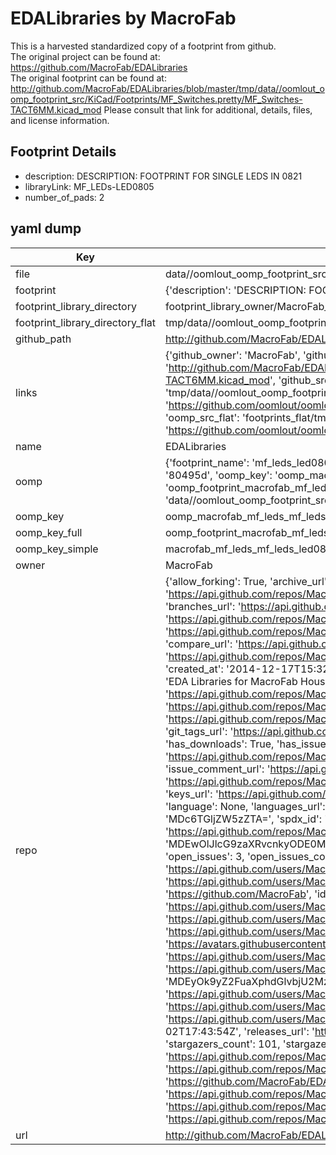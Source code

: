 # EDALibraries by MacroFab  
This is a harvested standardized copy of a footprint from github.  
The original project can be found at:  
https://github.com/MacroFab/EDALibraries  
The original footprint can be found at:
http://github.com/MacroFab/EDALibraries/blob/master/tmp/data//oomlout_oomp_footprint_src/KiCad/Footprints/MF_Switches.pretty/MF_Switches-TACT6MM.kicad_mod
Please consult that link for additional, details, files, and license information.  
## Footprint Details
* description: DESCRIPTION: FOOTPRINT FOR SINGLE LEDS IN 0821  
* libraryLink: MF_LEDs-LED0805  
* number_of_pads: 2  
## yaml dump  
| Key | Value |  
| --- | --- |  
| file | data//oomlout_oomp_footprint_src/EDALibraries/KiCad/Footprints/MF_LEDs.pretty/MF_LEDs-LED0805.kicad_mod |  
| footprint | {'description': 'DESCRIPTION: FOOTPRINT FOR SINGLE LEDS IN 0821', 'libraryLink': 'MF_LEDs-LED0805', 'number_of_pads': 2} |  
| footprint_library_directory | footprint_library_owner/MacroFab_EDALibraries |  
| footprint_library_directory_flat | tmp/data//oomlout_oomp_footprint_src/footprints_flat/macrofab_mf_leds_mf_leds_led0805/working |  
| github_path | http://github.com/MacroFab/EDALibraries/blob/master/tmp/data//oomlout_oomp_footprint_src/KiCad/Footprints/MF_LEDs.pretty/MF_LEDs-LED0805.kicad_mod |  
| links | {'github_owner': 'MacroFab', 'github_repo_name': 'EDALibraries', 'github_src': 'http://github.com/MacroFab/EDALibraries/blob/master/tmp/data//oomlout_oomp_footprint_src/KiCad/Footprints/MF_Switches.pretty/MF_Switches-TACT6MM.kicad_mod', 'github_src_repo': 'https://github.com/MacroFab/EDALibraries', 'oomp_bot': 'tmp/data//oomlout_oomp_footprint_src/footprints/macrofab_mf_leds_mf_leds_led0805/working', 'oomp_bot_github': 'https://github.com/oomlout/oomlout_oomp_footprint_bot/tree/main/tmp/data//oomlout_oomp_footprint_src/footprints/macrofab_mf_leds_mf_leds_led0805/working', 'oomp_src_flat': 'footprints_flat/tmp/data//oomlout_oomp_footprint_src/footprints_flat/macrofab_mf_leds_mf_leds_led0805/working', 'oomp_src_flat_github': 'https://github.com/oomlout/oomlout_oomp_footprint_src/tree/main/tmp/data//oomlout_oomp_footprint_src/footprints_flat/macrofab_mf_leds_mf_leds_led0805/working'} |  
| name | EDALibraries |  
| oomp | {'footprint_name': 'mf_leds_led0805', 'library_name': 'mf_leds', 'md5': '80495d6ed0598533b138d0eedf961a14', 'md5_10': '80495d6ed0', 'md5_5': '80495', 'md5_6': '80495d', 'oomp_key': 'oomp_macrofab_mf_leds_mf_leds_led0805', 'oomp_key_extra': 'oomp_footprint_macrofab_mf_leds_mf_leds_led0805', 'oomp_key_full': 'oomp_footprint_macrofab_mf_leds_mf_leds_led0805_80495d', 'oomp_key_simple': 'macrofab_mf_leds_mf_leds_led0805', 'original_filename': 'data//oomlout_oomp_footprint_src/EDALibraries/KiCad/Footprints/MF_LEDs.pretty/MF_LEDs-LED0805.kicad_mod', 'owner_name': 'macrofab'} |  
| oomp_key | oomp_macrofab_mf_leds_mf_leds_led0805 |  
| oomp_key_full | oomp_footprint_macrofab_mf_leds_mf_leds_led0805 |  
| oomp_key_simple | macrofab_mf_leds_mf_leds_led0805 |  
| owner | MacroFab |  
| repo | {'allow_forking': True, 'archive_url': 'https://api.github.com/repos/MacroFab/EDALibraries/{archive_format}{/ref}', 'archived': False, 'assignees_url': 'https://api.github.com/repos/MacroFab/EDALibraries/assignees{/user}', 'blobs_url': 'https://api.github.com/repos/MacroFab/EDALibraries/git/blobs{/sha}', 'branches_url': 'https://api.github.com/repos/MacroFab/EDALibraries/branches{/branch}', 'clone_url': 'https://github.com/MacroFab/EDALibraries.git', 'collaborators_url': 'https://api.github.com/repos/MacroFab/EDALibraries/collaborators{/collaborator}', 'comments_url': 'https://api.github.com/repos/MacroFab/EDALibraries/comments{/number}', 'commits_url': 'https://api.github.com/repos/MacroFab/EDALibraries/commits{/sha}', 'compare_url': 'https://api.github.com/repos/MacroFab/EDALibraries/compare/{base}...{head}', 'contents_url': 'https://api.github.com/repos/MacroFab/EDALibraries/contents/{+path}', 'contributors_url': 'https://api.github.com/repos/MacroFab/EDALibraries/contributors', 'created_at': '2014-12-17T15:32:17Z', 'default_branch': 'master', 'deployments_url': 'https://api.github.com/repos/MacroFab/EDALibraries/deployments', 'description': 'EDA Libraries for MacroFab House Parts', 'disabled': False, 'downloads_url': 'https://api.github.com/repos/MacroFab/EDALibraries/downloads', 'events_url': 'https://api.github.com/repos/MacroFab/EDALibraries/events', 'fork': False, 'forks': 40, 'forks_count': 40, 'forks_url': 'https://api.github.com/repos/MacroFab/EDALibraries/forks', 'full_name': 'MacroFab/EDALibraries', 'git_commits_url': 'https://api.github.com/repos/MacroFab/EDALibraries/git/commits{/sha}', 'git_refs_url': 'https://api.github.com/repos/MacroFab/EDALibraries/git/refs{/sha}', 'git_tags_url': 'https://api.github.com/repos/MacroFab/EDALibraries/git/tags{/sha}', 'git_url': 'git://github.com/MacroFab/EDALibraries.git', 'has_discussions': False, 'has_downloads': True, 'has_issues': True, 'has_pages': False, 'has_projects': True, 'has_wiki': True, 'homepage': '', 'hooks_url': 'https://api.github.com/repos/MacroFab/EDALibraries/hooks', 'html_url': 'https://github.com/MacroFab/EDALibraries', 'id': 28143114, 'is_template': False, 'issue_comment_url': 'https://api.github.com/repos/MacroFab/EDALibraries/issues/comments{/number}', 'issue_events_url': 'https://api.github.com/repos/MacroFab/EDALibraries/issues/events{/number}', 'issues_url': 'https://api.github.com/repos/MacroFab/EDALibraries/issues{/number}', 'keys_url': 'https://api.github.com/repos/MacroFab/EDALibraries/keys{/key_id}', 'labels_url': 'https://api.github.com/repos/MacroFab/EDALibraries/labels{/name}', 'language': None, 'languages_url': 'https://api.github.com/repos/MacroFab/EDALibraries/languages', 'license': {'key': 'other', 'name': 'Other', 'node_id': 'MDc6TGljZW5zZTA=', 'spdx_id': 'NOASSERTION', 'url': None}, 'merges_url': 'https://api.github.com/repos/MacroFab/EDALibraries/merges', 'milestones_url': 'https://api.github.com/repos/MacroFab/EDALibraries/milestones{/number}', 'mirror_url': None, 'name': 'EDALibraries', 'network_count': 40, 'node_id': 'MDEwOlJlcG9zaXRvcnkyODE0MzExNA==', 'notifications_url': 'https://api.github.com/repos/MacroFab/EDALibraries/notifications{?since,all,participating}', 'open_issues': 3, 'open_issues_count': 3, 'organization': {'avatar_url': 'https://avatars.githubusercontent.com/u/5633298?v=4', 'events_url': 'https://api.github.com/users/MacroFab/events{/privacy}', 'followers_url': 'https://api.github.com/users/MacroFab/followers', 'following_url': 'https://api.github.com/users/MacroFab/following{/other_user}', 'gists_url': 'https://api.github.com/users/MacroFab/gists{/gist_id}', 'gravatar_id': '', 'html_url': 'https://github.com/MacroFab', 'id': 5633298, 'login': 'MacroFab', 'node_id': 'MDEyOk9yZ2FuaXphdGlvbjU2MzMyOTg=', 'organizations_url': 'https://api.github.com/users/MacroFab/orgs', 'received_events_url': 'https://api.github.com/users/MacroFab/received_events', 'repos_url': 'https://api.github.com/users/MacroFab/repos', 'site_admin': False, 'starred_url': 'https://api.github.com/users/MacroFab/starred{/owner}{/repo}', 'subscriptions_url': 'https://api.github.com/users/MacroFab/subscriptions', 'type': 'Organization', 'url': 'https://api.github.com/users/MacroFab'}, 'owner': {'avatar_url': 'https://avatars.githubusercontent.com/u/5633298?v=4', 'events_url': 'https://api.github.com/users/MacroFab/events{/privacy}', 'followers_url': 'https://api.github.com/users/MacroFab/followers', 'following_url': 'https://api.github.com/users/MacroFab/following{/other_user}', 'gists_url': 'https://api.github.com/users/MacroFab/gists{/gist_id}', 'gravatar_id': '', 'html_url': 'https://github.com/MacroFab', 'id': 5633298, 'login': 'MacroFab', 'node_id': 'MDEyOk9yZ2FuaXphdGlvbjU2MzMyOTg=', 'organizations_url': 'https://api.github.com/users/MacroFab/orgs', 'received_events_url': 'https://api.github.com/users/MacroFab/received_events', 'repos_url': 'https://api.github.com/users/MacroFab/repos', 'site_admin': False, 'starred_url': 'https://api.github.com/users/MacroFab/starred{/owner}{/repo}', 'subscriptions_url': 'https://api.github.com/users/MacroFab/subscriptions', 'type': 'Organization', 'url': 'https://api.github.com/users/MacroFab'}, 'private': False, 'pulls_url': 'https://api.github.com/repos/MacroFab/EDALibraries/pulls{/number}', 'pushed_at': '2022-03-02T17:43:54Z', 'releases_url': 'https://api.github.com/repos/MacroFab/EDALibraries/releases{/id}', 'size': 1351, 'ssh_url': 'git@github.com:MacroFab/EDALibraries.git', 'stargazers_count': 101, 'stargazers_url': 'https://api.github.com/repos/MacroFab/EDALibraries/stargazers', 'statuses_url': 'https://api.github.com/repos/MacroFab/EDALibraries/statuses/{sha}', 'subscribers_count': 28, 'subscribers_url': 'https://api.github.com/repos/MacroFab/EDALibraries/subscribers', 'subscription_url': 'https://api.github.com/repos/MacroFab/EDALibraries/subscription', 'svn_url': 'https://github.com/MacroFab/EDALibraries', 'tags_url': 'https://api.github.com/repos/MacroFab/EDALibraries/tags', 'teams_url': 'https://api.github.com/repos/MacroFab/EDALibraries/teams', 'temp_clone_token': None, 'topics': [], 'trees_url': 'https://api.github.com/repos/MacroFab/EDALibraries/git/trees{/sha}', 'updated_at': '2023-05-24T14:24:40Z', 'url': 'https://api.github.com/repos/MacroFab/EDALibraries', 'visibility': 'public', 'watchers': 101, 'watchers_count': 101, 'web_commit_signoff_required': False} |  
| url | http://github.com/MacroFab/EDALibraries |  

